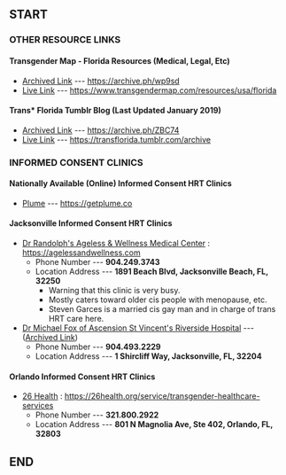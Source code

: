 ## START

### OTHER RESOURCE LINKS

#### Transgender Map - Florida Resources (Medical, Legal, Etc)
- [Archived Link](https://archive.ph/wp9sd) --- https://archive.ph/wp9sd
- [Live Link](https://www.transgendermap.com/resources/usa/florida) --- https://www.transgendermap.com/resources/usa/florida

#### Trans* Florida Tumblr Blog (Last Updated January 2019)
- [Archived Link](https://archive.ph/ZBC74) --- https://archive.ph/ZBC74
- [Live Link](https://transflorida.tumblr.com/archive) --- https://transflorida.tumblr.com/archive

### INFORMED CONSENT CLINICS

#### Nationally Available (Online) Informed Consent HRT Clinics
- [Plume](https://getplume.co) --- https://getplume.co 

#### Jacksonville Informed Consent HRT Clinics
- [Dr Randolph's Ageless & Wellness Medical Center](https://agelessandwellness.com) : https://agelessandwellness.com
  - Phone Number --- **904.249.3743**
  - Location Address --- **1891 Beach Blvd, Jacksonville Beach, FL, 32250**
    - Warning that this clinic is very busy. 
    - Mostly caters toward older cis people with menopause, etc.
    - Steven Garces is a married cis gay man and in charge of trans HRT care here.
- [Dr Michael Fox of Ascension St Vincent's Riverside Hospital](https://www.healthgrades.com/physician/dr-michael-fox-37xd2) --- ([Archived Link](https://archive.ph/wW11a)) 
  - Phone Number --- **904.493.2229**
  - Location Address --- **1 Shircliff Way, Jacksonville, FL, 32204**
    
#### Orlando Informed Consent HRT Clinics
- [26 Health](https://26health.org/service/transgender-healthcare-services) : https://26health.org/service/transgender-healthcare-services
  - Phone Number --- **321.800.2922**
  - Location Address --- **801 N Magnolia Ave, Ste 402, Orlando, FL, 32803**

## END
